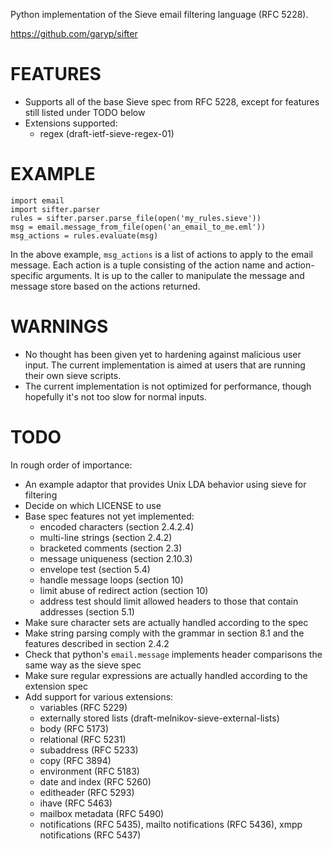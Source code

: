 Python implementation of the Sieve email filtering language (RFC 5228).

https://github.com/garyp/sifter


FEATURES
========

- Supports all of the base Sieve spec from RFC 5228, except for features still
  listed under TODO below
- Extensions supported:
    - regex (draft-ietf-sieve-regex-01)


EXAMPLE
=======

    import email
    import sifter.parser
    rules = sifter.parser.parse_file(open('my_rules.sieve'))
    msg = email.message_from_file(open('an_email_to_me.eml'))
    msg_actions = rules.evaluate(msg)

In the above example, `msg_actions` is a list of actions to apply to the email
message. Each action is a tuple consisting of the action name and
action-specific arguments. It is up to the caller to manipulate the message and
message store based on the actions returned.


WARNINGS
========

- No thought has been given yet to hardening against malicious user input. The
  current implementation is aimed at users that are running their own sieve
  scripts.
- The current implementation is not optimized for performance, though hopefully
  it's not too slow for normal inputs.


TODO
====

In rough order of importance:

- An example adaptor that provides Unix LDA behavior using sieve for filtering
- Decide on which LICENSE to use
- Base spec features not yet implemented:
    - encoded characters (section 2.4.2.4)
    - multi-line strings (section 2.4.2)
    - bracketed comments (section 2.3)
    - message uniqueness (section 2.10.3)
    - envelope test (section 5.4)
    - handle message loops (section 10)
    - limit abuse of redirect action (section 10)
    - address test should limit allowed headers to those that contain addresses
      (section 5.1)
- Make sure character sets are actually handled according to the spec
- Make string parsing comply with the grammar in section 8.1 and the features
  described in section 2.4.2
- Check that python's `email.message` implements header comparisons the same
  way as the sieve spec
- Make sure regular expressions are actually handled according to the extension
  spec
- Add support for various extensions:
    - variables (RFC 5229)
    - externally stored lists (draft-melnikov-sieve-external-lists)
    - body (RFC 5173)
    - relational (RFC 5231)
    - subaddress (RFC 5233)
    - copy (RFC 3894)
    - environment (RFC 5183)
    - date and index (RFC 5260)
    - editheader (RFC 5293)
    - ihave (RFC 5463)
    - mailbox metadata (RFC 5490)
    - notifications (RFC 5435), mailto notifications (RFC 5436), xmpp
      notifications (RFC 5437)

